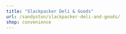 ```yaml
---
title: "Slackpacker Deli & Goods"
url: /sandyston/slackpacker-deli-and-goods/
shop: convenience
---
```

